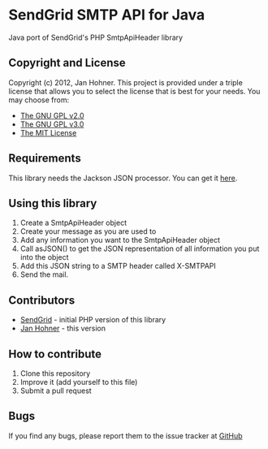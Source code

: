 SendGrid SMTP API for Java
==========================
Java port of SendGrid's PHP SmtpApiHeader library

Copyright and License
---------------------
Copyright (c) 2012, Jan Hohner.  This project is provided under
a triple license that allows you to select the license that is best for your 
needs. You may choose from:

- [The GNU GPL v2.0](http://www.gnu.org/licenses/gpl-2.0.html)
- [The GNU GPL v3.0](http://www.gnu.org/licenses/gpl-3.0.html)
- [The MIT License](http://www.opensource.org/licenses/MIT)

Requirements
------------
This library needs the Jackson JSON processor. You can get it 
[here](http://jackson.codehaus.org/).

Using this library
------------------
1. Create a SmtpApiHeader object
2. Create your message as you are used to
3. Add any information you want to the SmtpApiHeader object
4. Call asJSON() to get the JSON representation of all information you put into 
   the object
5. Add this JSON string to a SMTP header called X-SMTPAPI
6. Send the mail.

Contributors
------------
- [SendGrid](http://www.sendgrid.com) - initial PHP version of this library
- [Jan Hohner](http://www.janhohner.de) - this version

How to contribute
-----------------
1. Clone this repository
2. Improve it (add yourself to this file)
3. Submit a pull request

Bugs
----
If you find any bugs, please report them to the issue tracker at 
[GitHub](https://github.com/janhohner/sendgrid-smtpapi-java/issues)